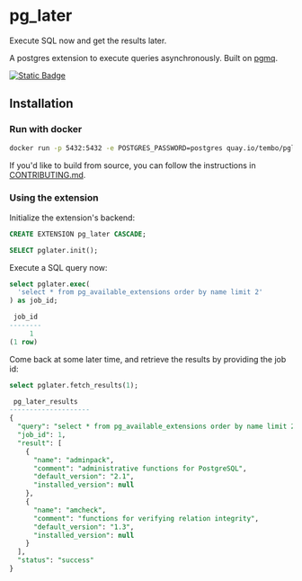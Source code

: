 # pg_later
Execute SQL now and get the results later.

A postgres extension to execute queries asynchronously. Built on [pgmq](https://github.com/tembo-io/pgmq).

[![Static Badge](https://img.shields.io/badge/%40tembo-community?logo=slack&label=slack)](https://join.slack.com/t/tembocommunity/shared_invite/zt-20dtnhcmo-pLNV7_Aobi50TdTLpfQ~EQ)

## Installation

### Run with docker

```bash
docker run -p 5432:5432 -e POSTGRES_PASSWORD=postgres quay.io/tembo/pglater-pg:latest
```

If you'd like to build from source, you can follow the instructions in [CONTRIBUTING.md](https://github.com/tembo-io/pg_later/blob/main/CONTRIBUTING.md).


### Using the extension

Initialize the extension's backend:

```sql
CREATE EXTENSION pg_later CASCADE;

SELECT pglater.init();
```

Execute a SQL query now:

```sql
select pglater.exec(
  'select * from pg_available_extensions order by name limit 2'
) as job_id;

 job_id 
--------
     1
(1 row)
```

Come back at some later time, and retrieve the results by providing the job id:

```sql
select pglater.fetch_results(1);

 pg_later_results                                                                                                                                                                                       
--------------------
{
  "query": "select * from pg_available_extensions order by name limit 2",
  "job_id": 1,
  "result": [
    {
      "name": "adminpack",
      "comment": "administrative functions for PostgreSQL",
      "default_version": "2.1",
      "installed_version": null
    },
    {
      "name": "amcheck",
      "comment": "functions for verifying relation integrity",
      "default_version": "1.3",
      "installed_version": null
    }
  ],
  "status": "success"
}
```

